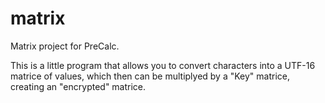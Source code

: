 # matrix
Matrix project for PreCalc.

This is a little program that allows you to convert characters into a UTF-16 matrice of values, which then can be multiplyed by a "Key" matrice, creating an "encrypted" matrice.
